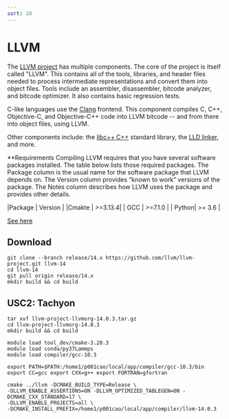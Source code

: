 ```yaml
---
sort: 10
---
```


# LLVM

The [LLVM project](https://llvm.org/) has multiple components. The core of the project is itself called "LLVM". This contains all of the tools, libraries, and header files needed to process intermediate representations and convert them into object files. Tools include an assembler, disassembler, bitcode analyzer, and bitcode optimizer. It also contains basic regression tests.

C-like languages use the [Clang](https://clang.llvm.org/) frontend. This component compiles C, C++, Objective-C, and Objective-C++ code into LLVM bitcode -- and from there into object files, using LLVM.

Other components include: the [libc++ C++](https://libcxx.llvm.org/) standard library, the [LLD linker](https://lld.llvm.org/), and more.

**Requirements
Compiling LLVM requires that you have several software packages installed. The table below lists those required packages. The Package column is the usual name for the software package that LLVM depends on. The Version column provides “known to work” versions of the package. The Notes column describes how LLVM uses the package and provides other details.

|Package | Version |
|Cmakte | >=3.13.4|
| GCC   | >=7.1.0 |
| Python| >= 3.6 |

[See here](https://llvm.org/docs/GettingStarted.html#id14)

## Download

```shell
git clone --branch release/14.x https://github.com/llvm/llvm-project.git llvm-14
cd llvm-14
git pull origin release/14.x
mkdir build && cd build
```

## USC2: Tachyon

```shell
tar xvf llvm-project-llvmorg-14.0.3.tar.gz
cd llvm-project-llvmorg-14.0.3
mkdir build && cd build

module load tool_dev/cmake-3.20.3
module load conda/py37Lammps
module load compiler/gcc-10.3

export PATH=$PATH:/home1/p001cao/local/app/compiler/gcc-10.3/bin
export CC=gcc export CXX=g++ export FORTRAN=gfortran

cmake ../llvm -DCMAKE_BUILD_TYPE=Release \
-DLLVM_ENABLE_ASSERTIONS=ON -DLLVM_OPTIMIZED_TABLEGEN=ON -DCMAKE_CXX_STANDARD=17 \
-DLLVM_ENABLE_PROJECTS=all \
-DCMAKE_INSTALL_PREFIX=/home1/p001cao/local/app/compiler/llvm-14.0.3

```

